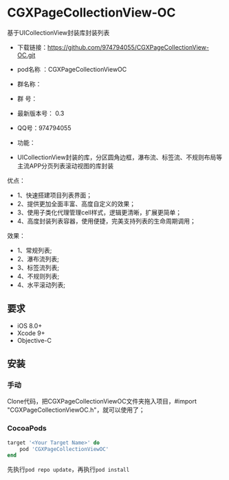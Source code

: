 # CGXPageCollectionView-OC
基于UICollectionView封装库封装列表

- 下载链接：https://github.com/974794055/CGXPageCollectionView-OC.git
-  pod名称 ：CGXPageCollectionViewOC
- 群名称：
- 群   号：
- 最新版本号： 0.3
- QQ号：974794055
  
- 功能：    
- UICollectionView封装的库，分区圆角边框，瀑布流、标签流、不规则布局等主流APP分页列表滚动视图的库封装
 
优点：
- 1、快速搭建项目列表界面；
- 2、提供更加全面丰富、高度自定义的效果；
- 3、使用子类化代理管理cell样式，逻辑更清晰，扩展更简单；
- 4、高度封装列表容器，使用便捷，完美支持列表的生命周期调用；

效果：
- 1、常规列表;
- 2、瀑布流列表;
- 3、标签流列表;
- 4、不规则列表;
- 4、水平滚动列表;

## 要求

- iOS 8.0+
- Xcode 9+
- Objective-C

## 安装

### 手动

Clone代码，把CGXPageCollectionViewOC文件夹拖入项目，#import "CGXPageCollectionViewOC.h"，就可以使用了；

### CocoaPods

```ruby
target '<Your Target Name>' do
    pod 'CGXPageCollectionViewOC'
end
```
先执行`pod repo update`，再执行`pod install`

